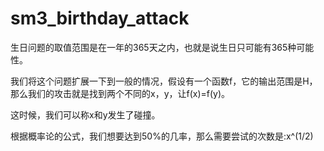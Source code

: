 # sm3_birthday_attack
生日问题的取值范围是在一年的365天之内，也就是说生日只可能有365种可能性。

我们将这个问题扩展一下到一般的情况，假设有一个函数f，它的输出范围是H，那么我们的攻击就是找到两个不同的x，y，让f(x)=f(y)。

这时候，我们可以称x和y发生了碰撞。

根据概率论的公式，我们想要达到50%的几率，那么需要尝试的次数是:x^(1/2)
